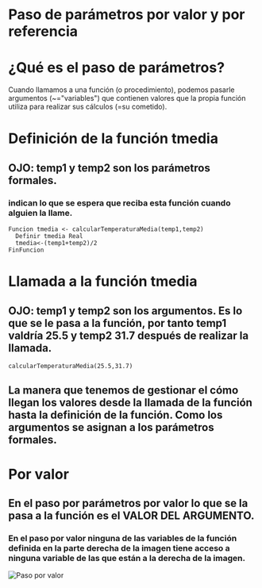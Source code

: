 # Paso de parámetros por valor y por referencia

# ¿Qué es el paso de parámetros?

Cuando llamamos a una función (o procedimiento), podemos pasarle argumentos (~="variables") que contienen valores que la propia función utiliza para realizar sus cálculos (=su cometido).

# Definición de la función tmedia

## OJO: temp1 y temp2 son los parámetros formales.
### indican lo que se espera que reciba esta función cuando alguien la llame.

    Funcion tmedia <- calcularTemperaturaMedia(temp1,temp2)
	  Definir tmedia Real
	  tmedia<-(temp1+temp2)/2
    FinFuncion
 
# Llamada a la función tmedia

## OJO: temp1 y temp2 son los argumentos. Es lo que se le pasa a la función, por tanto temp1 valdría 25.5 y temp2 31.7 después de realizar la llamada.

    calcularTemperaturaMedia(25.5,31.7)
    
## La manera que tenemos de gestionar el cómo llegan los valores desde la llamada de la función hasta la definición de la función. Como los argumentos se asignan a los parámetros formales.

# Por valor

## En el paso por parámetros por valor lo que se la pasa a la función es el VALOR DEL ARGUMENTO.
### En el paso por valor ninguna de las variables de la función definida en la parte derecha de la imagen tiene acceso a ninguna variable de las que están a la derecha de la imagen.

![Paso por valor](https://i.imgur.com/p52Mfj2.png)
